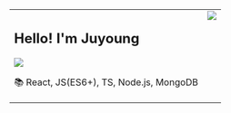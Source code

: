 <table style="border: none;">
 <tr>
   <td valign="top">
 <h2>Hello! I'm Juyoung</h2>


<img src="http://img.shields.io/badge/-Tech%20blog-black?style=flat-square&logo=github&link=https://velog.io/@ken1204" />

📚  React, JS(ES6+), TS, Node.js, MongoDB
</td>

<td valign="top">
<img src="https://github-readme-stats.vercel.app/api?username=tTab1204&show_icons=true&theme=tokyonight" />
</td>
 </tr>
</table> 

<!-- <table> 
  <tr>
    <td valign="top"><img src="src"/></td>
    <td valign="top"><img src="src"/></td>
  </tr> -->

